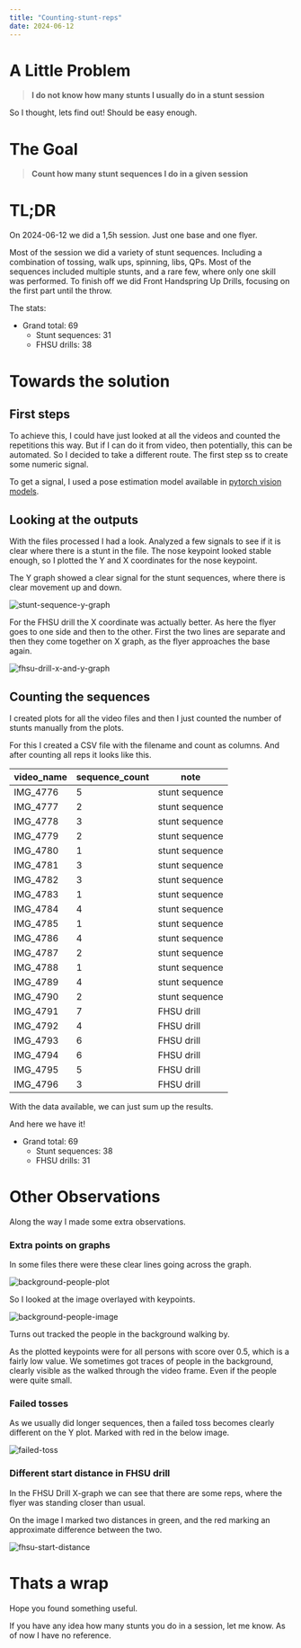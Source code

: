 ```yaml
---
title: "Counting-stunt-reps"
date: 2024-06-12
---
```


# A Little Problem

> **I do not know how many stunts I usually do in a stunt session**

So I thought, lets find out! Should be easy enough.

# The Goal

> **Count how many stunt sequences I do in a given session**

# TL;DR

On 2024-06-12 we did a 1,5h session. Just one base and one flyer.

Most of the session we did a variety of stunt sequences. Including a combination of tossing, walk ups, spinning, libs, QPs. Most of the sequences included multiple stunts, and a rare few, where only one skill was performed. To finish off we did Front Handspring Up Drills, focusing on the first part until the throw.

The stats:
- Grand total: 69
    - Stunt sequences: 31
    - FHSU drills: 38


# Towards the solution

## First steps

To achieve this, I could have just looked at all the videos and counted the repetitions this way. But if I can do it from video, then potentially, this can be automated. So I decided to take a different route. The first step ss to create some numeric signal.

To get a signal, I used a pose estimation model available in [pytorch vision models](https://pytorch.org/vision/stable/models.html#object-detection-instance-segmentation-and-person-keypoint-detection).


## Looking at the outputs

With the files processed I had a look. Analyzed a few signals to see if it is clear where there is a stunt in the file. The nose keypoint looked stable enough, so I plotted the Y and X coordinates for the nose keypoint.

The Y graph showed a clear signal for the stunt sequences, where there is clear movement up and down.

![stunt-sequence-y-graph](/docs/assets/img/2024-06-12-Counting-stunt-reps/y-graph-example.png)

For the FHSU drill the X coordinate was actually better. As here the flyer goes to one side and then to the other. First the two lines are separate and then they come together on X graph, as the flyer approaches the base again.

![fhsu-drill-x-and-y-graph](/docs/assets/img/2024-06-12-Counting-stunt-reps/fhsu-x-y-example.png)

## Counting the sequences

I created plots for all the video files and then I just counted the number of stunts manually from the plots.

For this I created a CSV file with the filename and count as columns. And after counting all reps it looks like this. 

| video_name | sequence_count | note           |
| ---------- | -------------- | -------------- |
| IMG_4776   | 5              | stunt sequence |
| IMG_4777   | 2              | stunt sequence |
| IMG_4778   | 3              | stunt sequence |
| IMG_4779   | 2              | stunt sequence |
| IMG_4780   | 1              | stunt sequence |
| IMG_4781   | 3              | stunt sequence |
| IMG_4782   | 3              | stunt sequence |
| IMG_4783   | 1              | stunt sequence |
| IMG_4784   | 4              | stunt sequence |
| IMG_4785   | 1              | stunt sequence |
| IMG_4786   | 4              | stunt sequence |
| IMG_4787   | 2              | stunt sequence |
| IMG_4788   | 1              | stunt sequence |
| IMG_4789   | 4              | stunt sequence |
| IMG_4790   | 2              | stunt sequence |
| IMG_4791   | 7              | FHSU drill     |
| IMG_4792   | 4              | FHSU drill     |
| IMG_4793   | 6              | FHSU drill     |
| IMG_4794   | 6              | FHSU drill     |
| IMG_4795   | 5              | FHSU drill     |
| IMG_4796   | 3              | FHSU drill     |

With the data available, we can just sum up the results.

And here we have it!

- Grand total: 69
    - Stunt sequences: 38
    - FHSU drills: 31

# Other Observations

Along the way I made some extra observations.

### Extra points on graphs

In some files there were these clear lines going across the graph.

![background-people-plot](/docs/assets/img/2024-06-12-Counting-stunt-reps/background-people.png)

So I looked at the image overlayed with keypoints.

![background-people-image](/docs/assets/img/2024-06-12-Counting-stunt-reps/background-people-2.png)

Turns out tracked the people in the background walking by. 

As the plotted keypoints were for all persons with score over 0.5, which is a fairly low value. We sometimes got traces of people in the background, clearly visible as the walked through the video frame. Even if the people were quite small.

### Failed tosses

As we usually did longer sequences, then a failed toss becomes clearly different on the Y plot. Marked with red in the below image.

![failed-toss](/docs/assets/img/2024-06-12-Counting-stunt-reps/failed_toss.png)

### Different start distance in FHSU drill

In the FHSU Drill X-graph we can see that there are some reps, where the flyer was standing closer than usual. 

On the image I marked two distances in green, and the red marking an approximate difference between the two.

![fhsu-start-distance](/docs/assets/img/2024-06-12-Counting-stunt-reps/fhsu-start-distance.png)


# Thats a wrap

Hope you found something useful. 

If you have any idea how many stunts you do in a session, let me know. As of now I have no reference.